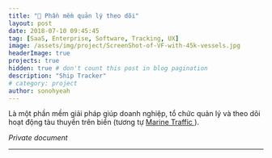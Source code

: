 ```yaml
---
title: "🚶 Phần mềm quản lý theo dõi"
layout: post
date: 2018-07-10 09:45:45
tag: [SaaS, Enterprise, Software, Tracking, UX]
image: /assets/img/project/ScreenShot-of-VF-with-45k-vessels.jpg
headerImage: true
projects: true
hidden: true # don't count this post in blog pagination
description: "Ship Tracker"
# category: project
author: sonohyeah
---
```


<p>Là một phần mềm giải pháp giúp doanh nghiệp, tổ chức quản lý và theo dõi hoạt động tàu thuyền trên biển (tương tự <a href="https://www.marinetraffic.com/"> Marine Traffic </a>).</p> 

*Private document*

---



